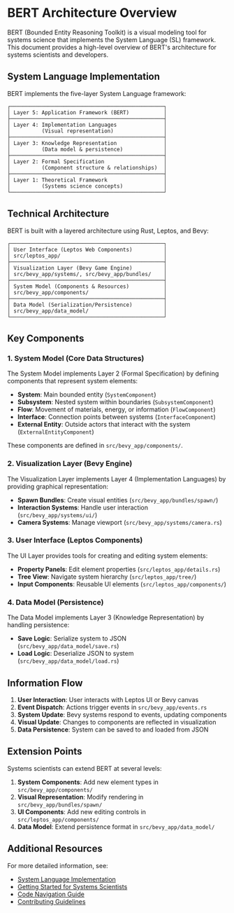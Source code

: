 # BERT Architecture Overview

BERT (Bounded Entity Reasoning Toolkit) is a visual modeling tool for systems science that implements the System Language (SL) framework. This document provides a high-level overview of BERT's architecture for systems scientists and developers.

## System Language Implementation

BERT implements the five-layer System Language framework:

```
┌─────────────────────────────────────────────────┐
│ Layer 5: Application Framework (BERT)           │
├─────────────────────────────────────────────────┤
│ Layer 4: Implementation Languages               │
│          (Visual representation)                │
├─────────────────────────────────────────────────┤
│ Layer 3: Knowledge Representation               │
│          (Data model & persistence)             │
├─────────────────────────────────────────────────┤
│ Layer 2: Formal Specification                   │
│          (Component structure & relationships)  │
├─────────────────────────────────────────────────┤
│ Layer 1: Theoretical Framework                  │
│          (Systems science concepts)             │
└─────────────────────────────────────────────────┘
```

## Technical Architecture

BERT is built with a layered architecture using Rust, Leptos, and Bevy:

```
┌─────────────────────────────────────────────────┐
│ User Interface (Leptos Web Components)          │
│ src/leptos_app/                                 │
├─────────────────────────────────────────────────┤
│ Visualization Layer (Bevy Game Engine)          │
│ src/bevy_app/systems/, src/bevy_app/bundles/    │
├─────────────────────────────────────────────────┤
│ System Model (Components & Resources)           │
│ src/bevy_app/components/                        │
├─────────────────────────────────────────────────┤
│ Data Model (Serialization/Persistence)          │
│ src/bevy_app/data_model/                        │
└─────────────────────────────────────────────────┘
```

## Key Components

### 1. System Model (Core Data Structures)

The System Model implements Layer 2 (Formal Specification) by defining components that represent system elements:

- **System**: Main bounded entity (`SystemComponent`)
- **Subsystem**: Nested system within boundaries (`SubsystemComponent`)
- **Flow**: Movement of materials, energy, or information (`FlowComponent`)
- **Interface**: Connection points between systems (`InterfaceComponent`)
- **External Entity**: Outside actors that interact with the system (`ExternalEntityComponent`)

These components are defined in `src/bevy_app/components/`.

### 2. Visualization Layer (Bevy Engine)

The Visualization Layer implements Layer 4 (Implementation Languages) by providing graphical representation:

- **Spawn Bundles**: Create visual entities (`src/bevy_app/bundles/spawn/`)
- **Interaction Systems**: Handle user interaction (`src/bevy_app/systems/ui/`)
- **Camera Systems**: Manage viewport (`src/bevy_app/systems/camera.rs`)

### 3. User Interface (Leptos Components)

The UI Layer provides tools for creating and editing system elements:

- **Property Panels**: Edit element properties (`src/leptos_app/details.rs`)
- **Tree View**: Navigate system hierarchy (`src/leptos_app/tree/`)
- **Input Components**: Reusable UI elements (`src/leptos_app/components/`)

### 4. Data Model (Persistence)

The Data Model implements Layer 3 (Knowledge Representation) by handling persistence:

- **Save Logic**: Serialize system to JSON (`src/bevy_app/data_model/save.rs`)
- **Load Logic**: Deserialize JSON to system (`src/bevy_app/data_model/load.rs`)

## Information Flow

1. **User Interaction**: User interacts with Leptos UI or Bevy canvas
2. **Event Dispatch**: Actions trigger events in `src/bevy_app/events.rs`
3. **System Update**: Bevy systems respond to events, updating components
4. **Visual Update**: Changes to components are reflected in visualization
5. **Data Persistence**: System can be saved to and loaded from JSON

## Extension Points

Systems scientists can extend BERT at several levels:

1. **System Components**: Add new element types in `src/bevy_app/components/`
2. **Visual Representation**: Modify rendering in `src/bevy_app/bundles/spawn/`
3. **UI Components**: Add new editing controls in `src/leptos_app/components/`
4. **Data Model**: Extend persistence format in `src/bevy_app/data_model/`

## Additional Resources

For more detailed information, see:

- [System Language Implementation](docs/architecture/system-language-implementation.md)
- [Getting Started for Systems Scientists](docs/getting-started/for-systems-scientists.md)
- [Code Navigation Guide](docs/getting-started/code-navigation-guide.md)
- [Contributing Guidelines](docs/contributing/guidelines.md)